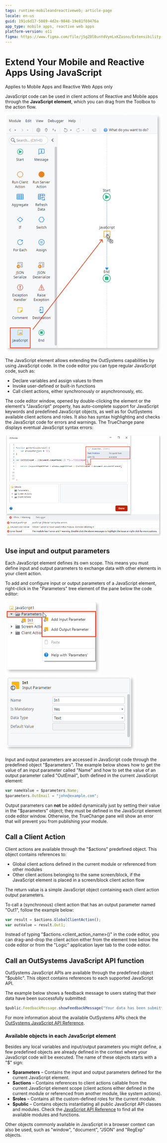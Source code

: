 ```yaml
---
tags: runtime-mobileandreactiveweb; article-page
locale: en-us
guid: 191c6d17-5089-4d2e-9848-19e81f69476a
app_type: mobile apps, reactive web apps
platform-version: o11
figma: https://www.figma.com/file/jSgZ0l0unYdVymLxKZasno/Extensibility-and-Integration?type=design&node-id=410%3A38&mode=design&t=187UAgmZTPxcY0ZG-1
---
```


# Extend Your Mobile and Reactive Apps Using JavaScript

<div class="info" markdown="1">

Applies to Mobile Apps and Reactive Web Apps only

</div>

JavaScript code can be used in client actions of Reactive and Mobile apps through the **JavaScript element**, which you can drag from the Toolbox to the action flow.

![javascript element](images/js-element-ss.png)

The JavaScript element allows extending the OutSystems capabilities by using JavaScript code. In the code editor you can type regular JavaScript code, such as:

* Declare variables and assign values to them 
* Invoke user-defined or built-in functions 
* Call client actions, either synchronously or asynchronously, etc. 

The code editor window, opened by double-clicking the element or the element's "JavaScript" property, has auto-complete support for JavaScript keywords and predefined JavaScript objects, as well as for OutSystems available client actions and roles. It also has syntax highlighting and checks the JavaScript code for errors and warnings. The TrueChange pane displays eventual JavaScript syntax errors:

![](images/js-editor-with-error.png)

## Use input and output parameters

Each JavaScript element defines its own scope. This means you must define input and output parameters to exchange data with other elements in your client action.

To add and configure input or output parameters of a JavaScript element, right-click in the "Parameters" tree element of the pane below the code editor:

![](images/js-add-parameter.png) ![](images/js-configure-parameter.png)

Input and output parameters are accessed in JavaScript code through the predefined object "$parameters". The example below shows how to get the value of an input parameter called "Name" and how to set the value of an output parameter called "OutEmail", both defined in the current JavaScript element:

```javascript
var nameValue = $parameters.Name;
$parameters.OutEmail = "john@example.com";
```

<div class="info" markdown="1">

Output parameters can **not** be added dynamically just by setting their value in the "$parameters" object; they must be defined in the JavaScript element code editor window. Otherwise, the TrueChange pane will show an error that will prevent you from publishing your module.

</div>

## Call a Client Action

Client actions are available through the "$actions" predefined object. This object contains references to:

* Global client actions defined in the current module or referenced from other modules 
* Other client actions belonging to the same screen/block, if the JavaScript element is placed in a screen/block client action flow

The return value is a simple JavaScript object containing each client action output parameters.

To call a (synchronous) client action that has an output parameter named "Out1", follow the example below:

```javascript
var result = $actions.GlobalClientAction();
var outValue = result.Out1;
```

<div class="info" markdown="1">

Instead of typing "$actions.&lt;client_action_name&gt;()" in the code editor, you can drag-and-drop the client action either from the element tree below the code editor or from the "Logic" application layer tab to the code editor.

</div>

## Call an OutSystems JavaScript API function

OutSystems JavaScript APIs are available through the predefined object "$public". This object contains references to each supported JavaScript API.

The example below shows a feedback message to users stating that their data have been successfully submitted:

```javascript
$public.FeedbackMessage.showFeedbackMessage("Your data has been submitted.", 1);
```

For more information about the available OutSystems APIs check the [OutSystems JavaScript API Reference](<../../../ref/apis/javascript/intro.md>).

### Available objects in each JavaScript element

Besides any local variables and input/output parameters you might define, a
few predefined objects are already defined in the context where your
JavaScript code will be executed. The name of these objects starts with a "$"
sign:

* **$parameters** – Contains the input and output parameters defined for the current JavaScript element. 
* **$actions** – Contains references to client actions callable from the current JavaScript element scope (client actions either defined in the current module or referenced from another module, like system actions). 
* **$roles** – Contains all the custom-defined roles for the current module. 
* **$public** – Contains objects instantiating all public JavaScript API classes and modules. Check the [JavaScript API Reference](<../../../ref/apis/javascript/intro.md>) to find all the available modules and functions. 

Other objects commonly available in JavaScript in a browser context can also be used, such as "window", "document", "JSON" and "RegExp" objects.
